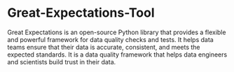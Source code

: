 # Great-Expectations-Tool
Great Expectations is an open-source Python library that provides a flexible and powerful framework for data quality checks and tests. It helps data teams ensure that their data is accurate, consistent, and meets the expected standards. It is a data quality framework that helps data engineers and scientists build trust in their data.
